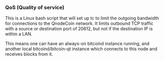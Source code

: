 ### QoS (Quality of service) ###

This is a Linux bash script that will set up tc to limit the outgoing bandwidth for connections to the QnodeCoin network. It limits outbound TCP traffic with a source or destination port of 20612, but not if the destination IP is within a LAN.

This means one can have an always-on bitcoind instance running, and another local bitcoind/bitcoin-qt instance which connects to this node and receives blocks from it.
